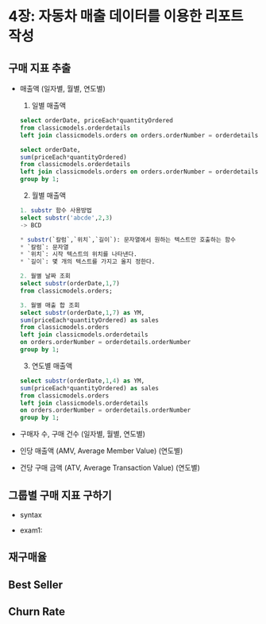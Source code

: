 # 4장: 자동차 매출 데이터를 이용한 리포트 작성



## 구매 지표 추출

- 매출액 (일자별, 월별, 연도별)
  1. 일별 매출액
    ```sql
    select orderDate, priceEach*quantityOrdered
    from classicmodels.orderdetails
    left join classicmodels.orders on orders.orderNumber = orderdetails.orderNumber;
    
    select orderDate, 
    sum(priceEach*quantityOrdered)
    from classicmodels.orderdetails
    left join classicmodels.orders on orders.orderNumber = orderdetails.orderNumber
    group by 1;
    ``` 

  2. 월별 매출액
    ```sql
    1. substr 함수 사용방법
    select substr('abcde',2,3)
    -> BCD
    
    * substr(`칼럼`,`위치`,`길이`): 문자열에서 원하는 텍스트만 호출하는 함수
    * `칼럼`: 문자열
    * `위치`: 시작 텍스트의 위치를 나타낸다.
    * `길이`: 몇 개의 텍스트를 가지고 올지 정한다.
    
    2. 월별 날짜 조회
    select substr(orderDate,1,7)
    from classicmodels.orders;
    
    3. 월별 매출 합 조회
    select substr(orderDate,1,7) as YM,
    sum(priceEach*quantityOrdered) as sales
    from classicmodels.orders
    left join classicmodels.orderdetails
    on orders.orderNumber = orderdetails.orderNumber
    group by 1;
    ```
  
  3. 연도별 매출액
    ```sql
    select substr(orderDate,1,4) as YM,
    sum(priceEach*quantityOrdered) as sales
    from classicmodels.orders
    left join classicmodels.orderdetails
    on orders.orderNumber = orderdetails.orderNumber
    group by 1;
    ```
    
- 구매자 수, 구매 건수 (일자별, 월별, 연도별)
- 인당 매출액 (AMV, Average Member Value) (연도별)
- 건당 구매 금액 (ATV, Average Transaction Value) (연도별)
  
  

## 그룹별 구매 지표 구하기

- syntax

- exam1:



## 재구매율



## Best Seller



## Churn Rate

